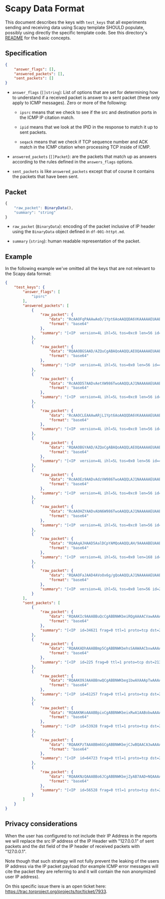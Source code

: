 # Scapy Data Format

This document describes the keys with `test_keys` that all experiments
sending and receiving data using Scapy template SHOULD populate, possibly
using directly the specific template code. See this directory's
[README](README.md) for the basic concepts.

## Specification

```JSON
{
    "answer_flags": [],
    "answered_packets": [],
    "sent_packets": []
}
```

- `answer_flags` (`[]string`): List of options that are set for determining
how to understand if a received packet is answer to a sent packet (these
only apply to ICMP messages). Zero or more of the following:

    - `ipsrc` means that we check to see if the src and destination ports
    in the ICMP IP citation match.

    - `ipid` means that we look at the IPID in the response to match it up
    to sent packets.

    - `seqack` means that we check if TCP sequence number and ACK match in
    the ICMP citation when processing TCP inside of ICMP.

- `answered_packets` (`[]Packet`): are the packets that match up as
answers according to the rules defined in the `answers_flags` options.

- `sent_packets` is like `answered_packets` except that of course it
contains the packets that have been sent.

## Packet

```JavaScript
{
    "raw_packet": BinaryData(),
    "summary": "string"
}
```

- `raw_packet` (`BinaryData`): encoding of the packet inclusive of IP header
using the `BinaryData` object defined in `df-001-httpt.md`.

- `summary` (`string`): human readable representation of the packet.

## Example

In the following example we've omitted all the keys that are
not relevant to the Scapy data format:

```JSON
{
    "test_keys": {
        "answer_flags": [
            "ipsrc"
        ],
        "answered_packets": [
            {
                "raw_packet": {
                    "data": "RcAAOFqPAAAwAeD/1Ypt6AoAAQQDA6VKAAAAAEUAABxEnwAAAREmvAoAAQTVim3oXIYAFgAI+w0=",
                    "format": "base64"
                },
                "summary": "[<IP  version=4L ihl=5L tos=0xc0 len=56 id=23183 flags= frag=0L ttl=48 proto=icmp chksum=0xe0ff src=213.138.109.232 dst=10.0.1.4 options=[] |<ICMP  type=dest-unreach code=port-unreachable chksum=0xa54a unused=0 |<IPerror  version=4L ihl=5L tos=0x0 len=28 id=17567 flags= frag=0L ttl=1 proto=udp chksum=0x26bc src=10.0.1.4 dst=213.138.109.232 options=[] |<UDPerror  sport=23686 dport=ssh len=8 chksum=0xfb0d |>>>>]"
            },
            {
                "raw_packet": {
                    "data": "RQAAOBGSAAD/AZQuCgABAQoAAQQLAEOQAAAAAEUAABzCWAAAARGpAgoAAQTVim3ocGMAFwAIQO0=",
                    "format": "base64"
                },
                "summary": "[<IP  version=4L ihl=5L tos=0x0 len=56 id=4498 flags= frag=0L ttl=255 proto=icmp chksum=0x942e src=10.0.1.1 dst=10.0.1.4 options=[] |<ICMP  type=time-exceeded code=ttl-zero-during-transit chksum=0x4390 unused=0 |<IPerror  version=4L ihl=5L tos=0x0 len=28 id=49752 flags= frag=0L ttl=1 proto=udp chksum=0xa902 src=10.0.1.4 dst=213.138.109.232 options=[] |<UDPerror  sport=28771 dport=telnet len=8 chksum=0x40ed |>>>>]"
            },
            {
                "raw_packet": {
                    "data": "RcAAOD57AADvAetXW986TwoAAQQLAJ1NAAAAAEUAABwySQAAARE5EgoAAQTVim3ogEgANQAI1yw=",
                    "format": "base64"
                },
                "summary": "[<IP  version=4L ihl=5L tos=0xc0 len=56 id=15995 flags= frag=0L ttl=239 proto=icmp chksum=0xeb57 src=91.223.58.79 dst=10.0.1.4 options=[] |<ICMP  type=time-exceeded code=ttl-zero-during-transit chksum=0x9d4d unused=0 |<IPerror  version=4L ihl=5L tos=0x0 len=28 id=12873 flags= frag=0L ttl=1 proto=udp chksum=0x3912 src=10.0.1.4 dst=213.138.109.232 options=[] |<UDPerror  sport=32840 dport=domain len=8 chksum=0xd72c |>>>>]"
            },
            {
                "raw_packet": {
                    "data": "RcAAOCLEAAAwARjL1Ypt6AoAAQQDA6VKAAAAAEUAABwa6wAACxFGcAoAAQTVim3oZO4AFgAI8qU=",
                    "format": "base64"
                },
                "summary": "[<IP  version=4L ihl=5L tos=0xc0 len=56 id=8900 flags= frag=0L ttl=48 proto=icmp chksum=0x18cb src=213.138.109.232 dst=10.0.1.4 options=[] |<ICMP  type=dest-unreach code=port-unreachable chksum=0xa54a unused=0 |<IPerror  version=4L ihl=5L tos=0x0 len=28 id=6891 flags= frag=0L ttl=11 proto=udp chksum=0x4670 src=10.0.1.4 dst=213.138.109.232 options=[] |<UDPerror  sport=25838 dport=ssh len=8 chksum=0xf2a5 |>>>>]"
            },
            {
                "raw_packet": {
                    "data": "RQAAOBGYAAD/AZQoCgABAQoAAQQLAEOQAAAAAEUAABxnSAAAAREEEwoAAQTVim3oU6f//wAIXcA=",
                    "format": "base64"
                },
                "summary": "[<IP  version=4L ihl=5L tos=0x0 len=56 id=4504 flags= frag=0L ttl=255 proto=icmp chksum=0x9428 src=10.0.1.1 dst=10.0.1.4 options=[] |<ICMP  type=time-exceeded code=ttl-zero-during-transit chksum=0x4390 unused=0 |<IPerror  version=4L ihl=5L tos=0x0 len=28 id=26440 flags= frag=0L ttl=1 proto=udp chksum=0x413 src=10.0.1.4 dst=213.138.109.232 options=[] |<UDPerror  sport=21415 dport=65535 len=8 chksum=0x5dc0 |>>>>]"
            },
            {
                "raw_packet": {
                    "data": "RcAAOEz9AADvAdzVW986TwoAAQQLAJ1NAAAAAEUAABxiIAAAAREJOwoAAQTVim3o9N4fkAAIQzs=",
                    "format": "base64"
                },
                "summary": "[<IP  version=4L ihl=5L tos=0xc0 len=56 id=19709 flags= frag=0L ttl=239 proto=icmp chksum=0xdcd5 src=91.223.58.79 dst=10.0.1.4 options=[] |<ICMP  type=time-exceeded code=ttl-zero-during-transit chksum=0x9d4d unused=0 |<IPerror  version=4L ihl=5L tos=0x0 len=28 id=25120 flags= frag=0L ttl=1 proto=udp chksum=0x93b src=10.0.1.4 dst=213.138.109.232 options=[] |<UDPerror  sport=62686 dport=http_alt len=8 chksum=0x433b |>>>>]"
            },
            {
                "raw_packet": {
                    "data": "RcAAOHZYAADvAbN6W986TwoAAQQLAJ1NAAAAAEUAABwZDgAAARFSTQoAAQTVim3ou3kAUAAIm+A=",
                    "format": "base64"
                },
                "summary": "[<IP  version=4L ihl=5L tos=0xc0 len=56 id=30296 flags= frag=0L ttl=239 proto=icmp chksum=0xb37a src=91.223.58.79 dst=10.0.1.4 options=[] |<ICMP  type=time-exceeded code=ttl-zero-during-transit chksum=0x9d4d unused=0 |<IPerror  version=4L ihl=5L tos=0x0 len=28 id=6414 flags= frag=0L ttl=1 proto=udp chksum=0x524d src=10.0.1.4 dst=213.138.109.232 options=[] |<UDPerror  sport=47993 dport=http len=8 chksum=0x9be0 |>>>>]"
            },
            {
                "raw_packet": {
                    "data": "RQAAqAJHAAD5AalDCpYAMQoAAQQLAH/9AAAABEUAABxL8AAAAhEeawoAAQTVim3oxtsAFgAIkLiqqgAWAAjHuqqqABYACAAAAAAAAAAAAAAAAAAAAAAAAAAAAAAAAAAAAAAAAAAAAAAAAAAAAAAAAAAAAAAAAAAAAAAAAAAAAAAAAAAAAAAAAAAAAAAAAAAAAAAAAAAAAAAAAAAAIAD5AwAIAQED8+H/",
                    "format": "base64"
                },
                "summary": "[<IP  version=4L ihl=5L tos=0x0 len=168 id=583 flags= frag=0L ttl=249 proto=icmp chksum=0xa943 src=10.150.0.49 dst=10.0.1.4 options=[] |<ICMP  type=time-exceeded code=ttl-zero-during-transit chksum=0x7ffd unused=4 |<IPerror  version=4L ihl=5L tos=0x0 len=28 id=19440 flags= frag=0L ttl=2 proto=udp chksum=0x1e6b src=10.0.1.4 dst=213.138.109.232 options=[] |<UDPerror  sport=50907 dport=ssh len=8 chksum=0x90b8 |<Padding  load='\\xaa\\xaa\\x00\\x16\\x00\\x08\\xc7\\xba\\xaa\\xaa\\x00\\x16\\x00\\x08\\x00\\x00\\x00\\x00\\x00\\x00\\x00\\x00\\x00\\x00\\x00\\x00\\x00\\x00\\x00\\x00\\x00\\x00\\x00\\x00\\x00\\x00\\x00\\x00\\x00\\x00\\x00\\x00\\x00\\x00\\x00\\x00\\x00\\x00\\x00\\x00\\x00\\x00\\x00\\x00\\x00\\x00\\x00\\x00\\x00\\x00\\x00\\x00\\x00\\x00\\x00\\x00\\x00\\x00\\x00\\x00\\x00\\x00\\x00\\x00\\x00\\x00\\x00\\x00\\x00\\x00\\x00\\x00\\x00\\x00\\x00\\x00\\x00\\x00\\x00\\x00\\x00\\x00\\x00\\x00\\x00\\x00\\x00\\x00\\x00\\x00 \\x00\\xf9\\x03\\x00\\x08\\x01\\x01\\x03\\xf3\\xe1\\xff' |>>>>>]"
            },
            {
                "raw_packet": {
                    "data": "RQAAOFaJAAD4AVoOx6g/gQoAAQQLAJ1NAAAAAEUAABw/wAAAARErmwoAAQTVim3o3yEAFgAIeHI=",
                    "format": "base64"
                },
                "summary": "[<IP  version=4L ihl=5L tos=0x0 len=56 id=22153 flags= frag=0L ttl=248 proto=icmp chksum=0x5a0e src=199.168.63.129 dst=10.0.1.4 options=[] |<ICMP  type=time-exceeded code=ttl-zero-during-transit chksum=0x9d4d unused=0 |<IPerror  version=4L ihl=5L tos=0x0 len=28 id=16320 flags= frag=0L ttl=1 proto=udp chksum=0x2b9b src=10.0.1.4 dst=213.138.109.232 options=[] |<UDPerror  sport=57121 dport=ssh len=8 chksum=0x7872 |>>>>]"
            }
        ],
        "sent_packets": [
            {
                "raw_packet": {
                    "data": "RQAAKIc9AAABBuQcCgABBNWKbeiRQgAAAACVawAAAABQAiAAGr4AAA==",
                    "format": "base64"
                },
                "summary": "[<IP  id=34621 frag=0 ttl=1 proto=tcp dst=213.138.109.232 |<TCP  sport=37186 dport=0 seq=38251 flags=S |>>]"
            },
            {
                "raw_packet": {
                    "data": "RQAAKADhAAABBmp5CgABBNWKbehsSAAWAACbxwAAAABQAiAAOUYAAA==",
                    "format": "base64"
                },
                "summary": "[<IP  id=225 frag=0 ttl=1 proto=tcp dst=213.138.109.232 |<TCP  sport=27720 dport=ssh seq=39879 flags=S |>>]"
            },
            {
                "raw_packet": {
                    "data": "RQAAKO9JAAABBnwQCgABBNWKbeg1bwAXAAApTwAAAABQAiAA4pYAAA==",
                    "format": "base64"
                },
                "summary": "[<IP  id=61257 frag=0 ttl=1 proto=tcp dst=213.138.109.232 |<TCP  sport=13679 dport=telnet seq=10575 flags=S |>>]"
            },
            {
                "raw_packet": {
                    "data": "RQAAKNKoAAABBpixCgABBNWKbeixRwA1AABobwAAAABQAiAAJ4AAAA==",
                    "format": "base64"
                },
                "summary": "[<IP  id=53928 frag=0 ttl=1 proto=tcp dst=213.138.109.232 |<TCP  sport=45383 dport=domain seq=26735 flags=S |>>]"
            },
            {
                "raw_packet": {
                    "data": "RQAAKPzTAAABBm6GCgABBNWKbejCJwBQAACA3wAAAABQAiAA/hQAAA==",
                    "format": "base64"
                },
                "summary": "[<IP  id=64723 frag=0 ttl=1 proto=tcp dst=213.138.109.232 |<TCP  sport=49703 dport=http seq=32991 flags=S |>>]"
            },
            {
                "raw_packet": {
                    "data": "RQAAKNzQAAABBo6JCgABBNWKbejZyAB7AAD+NQAAAABQAiAAaPIAAA==",
                    "format": "base64"
                },
                "summary": "[<IP  id=56528 frag=0 ttl=1 proto=tcp dst=213.138.109.232 |<TCP  sport=55752 dport=ntp seq=65077 flags=S |>>]"
            }
        ]
    }
}
```

## Privacy considerations

When the user has configured to not include their IP Address in the reports we
will replace the src IP address of the IP Header with "127.0.0.1" of sent
packets and the dst field of the IP header of received packets with
"127.0.0.1".

Note though that such strategy will not fully prevent the leaking of the users
IP address via the IP packet payload (for example ICMP error messages will cite
the packet they are referring to and it will contain the non anonymized user IP
address).

On this specific issue there is an open ticket here:
https://trac.torproject.org/projects/tor/ticket/7933.
